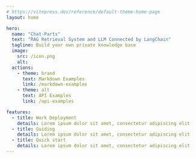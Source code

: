```yaml
---
# https://vitepress.dev/reference/default-theme-home-page
layout: home

hero:
  name: "Chat-Parts"
  text: "RAG Retrieval System and LLM Connected by LangChain"
  tagline: Build your own private knowledge base
  image: 
    src: /icon.png
    alt: 
  actions:
    - theme: brand
      text: Markdown Examples
      link: /markdown-examples
    - theme: alt
      text: API Examples
      link: /api-examples

features:
  - title: Work Deployment
    details: Lorem ipsum dolor sit amet, consectetur adipiscing elit
  - title: Guiding
    details: Lorem ipsum dolor sit amet, consectetur adipiscing elit
  - title: Quick start
    details: Lorem ipsum dolor sit amet, consectetur adipiscing elit
---
```



